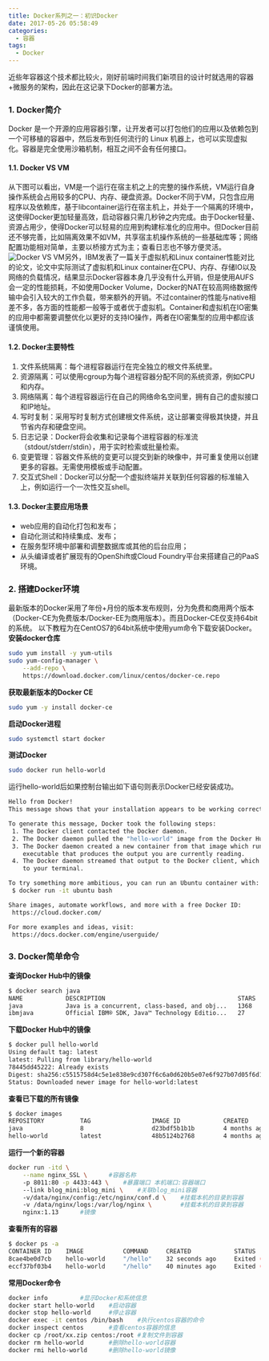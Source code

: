 ```yaml
---
title: Docker系列之一：初识Docker
date: 2017-05-26 05:58:49
categories:
  - 容器
tags:
  - Docker
---
```

近些年容器这个技术都比较火，刚好前端时间我们新项目的设计时就选用的容器+微服务的架构，因此在这记录下Docker的部署方法。

<!-- more -->

### 1. Docker简介
Docker 是一个开源的应用容器引擎，让开发者可以打包他们的应用以及依赖包到一个可移植的容器中，然后发布到任何流行的 Linux 机器上，也可以实现虚拟化。容器是完全使用沙箱机制，相互之间不会有任何接口。

#### 1.1. Docker VS VM
从下图可以看出，VM是一个运行在宿主机之上的完整的操作系统，VM运行自身操作系统会占用较多的CPU、内存、硬盘资源。Docker不同于VM，只包含应用程序以及依赖库，基于libcontainer运行在宿主机上，并处于一个隔离的环境中，这使得Docker更加轻量高效，启动容器只需几秒钟之内完成。由于Docker轻量、资源占用少，使得Docker可以轻易的应用到构建标准化的应用中。但Docker目前还不够完善，比如隔离效果不如VM，共享宿主机操作系统的一些基础库等；网络配置功能相对简单，主要以桥接方式为主；查看日志也不够方便灵活。
![Docker VS VM](http://wx3.sinaimg.cn/mw690/4ca4c33cly1ffyplvxi7cj21hy0xkju5.jpg "Docker VS VM")另外，IBM发表了一篇关于虚拟机和Linux container性能对比的论文，论文中实际测试了虚拟机和Linux container在CPU、内存、存储IO以及网络的负载情况，结果显示Docker容器本身几乎没有什么开销，但是使用AUFS会一定的性能损耗，不如使用Docker Volume，Docker的NAT在较高网络数据传输中会引入较大的工作负载，带来额外的开销。不过container的性能与native相差不多，各方面的性能都一般等于或者优于虚拟机。Container和虚拟机在IO密集的应用中都需要调整优化以更好的支持IO操作，两者在IO密集型的应用中都应该谨慎使用。

#### 1.2. Docker主要特性
1. 文件系统隔离：每个进程容器运行在完全独立的根文件系统里。
2. 资源隔离：可以使用cgroup为每个进程容器分配不同的系统资源，例如CPU和内存。
3. 网络隔离：每个进程容器运行在自己的网络命名空间里，拥有自己的虚拟接口和IP地址。
4. 写时复制：采用写时复制方式创建根文件系统，这让部署变得极其快捷，并且节省内存和硬盘空间。
5. 日志记录：Docker将会收集和记录每个进程容器的标准流（stdout/stderr/stdin），用于实时检索或批量检索。
6. 变更管理：容器文件系统的变更可以提交到新的映像中，并可重复使用以创建更多的容器。无需使用模板或手动配置。
7. 交互式Shell：Docker可以分配一个虚拟终端并关联到任何容器的标准输入上，例如运行一个一次性交互shell。

#### 1.3. Docker主要应用场景
- web应用的自动化打包和发布；
- 自动化测试和持续集成、发布；
- 在服务型环境中部署和调整数据库或其他的后台应用；
- 从头编译或者扩展现有的OpenShift或Cloud Foundry平台来搭建自己的PaaS环境。

### 2. 搭建Docker环境
最新版本的Docker采用了年份+月份的版本发布规则，分为免费和商用两个版本（Docker-CE为免费版本/Docker-EE为商用版本）。而且Docker-CE仅支持64bit的系统。
以下教程为在CentOS7的64bit系统中使用yum命令下载安装Docker。
**安装docker仓库**
```bash
sudo yum install -y yum-utils
sudo yum-config-manager \
    --add-repo \
    https://download.docker.com/linux/centos/docker-ce.repo
```
**获取最新版本的Docker CE**
```bash
sudo yum -y install docker-ce
```
**启动Docker进程**
```bash
sudo systemctl start docker
```
**测试Docker**
```bash
sudo docker run hello-world
```
运行hello-world后如果控制台输出如下语句则表示Docker已经安装成功。
```bash
Hello from Docker!
This message shows that your installation appears to be working correctly.

To generate this message, Docker took the following steps:
 1. The Docker client contacted the Docker daemon.
 2. The Docker daemon pulled the "hello-world" image from the Docker Hub.
 3. The Docker daemon created a new container from that image which runs the
    executable that produces the output you are currently reading.
 4. The Docker daemon streamed that output to the Docker client, which sent it
    to your terminal.

To try something more ambitious, you can run an Ubuntu container with:
 $ docker run -it ubuntu bash

Share images, automate workflows, and more with a free Docker ID:
 https://cloud.docker.com/

For more examples and ideas, visit:
 https://docs.docker.com/engine/userguide/
```
### 3. Docker简单命令
**查询Docker Hub中的镜像**
```bash
$ docker search java
NAME            DESCRIPTION                                     STARS     OFFICIAL   AUTOMATED
java            Java is a concurrent, class-based, and obj...   1368      [OK]
ibmjava         Official IBM® SDK, Java™ Technology Editio...   27        [OK]

```
**下载Docker Hub中的镜像**
```bash
$ docker pull hello-world
Using default tag: latest
latest: Pulling from library/hello-world
78445dd45222: Already exists 
Digest: sha256:c5515758d4c5e1e838e9cd307f6c6a0d620b5e07e6f927b07d05f6d12a1ac8d7
Status: Downloaded newer image for hello-world:latest
```
**查看已下载的所有镜像**
```bash
$ docker images
REPOSITORY          TAG                 IMAGE ID            CREATED             SIZE
java                8                   d23bdf5b1b1b        4 months ago        643 MB
hello-world         latest              48b5124b2768        4 months ago        1.84 kB
```
**运行一个新的容器**
```bash
docker run -itd \
	--name nginx_SSL \		#容器名称
	-p 8011:80 -p 4433:443 \	#暴露端口 本机端口:容器端口
	--link blog_mini:blog_mini \	#关联blog_mini容器
	-v/data/nginx/config:/etc/nginx/conf.d \	#挂载本机的目录到容器
	-v /data/nginx/logs:/var/log/nginx \		#挂载本机的目录到容器
	nginx:1.13		#镜像
```
**查看所有的容器**
```bash
$ docker ps -a
CONTAINER ID    IMAGE           COMMAND     CREATED            STATUS                      PORTS      NAMES
8cae4be0d7cb    hello-world     "/hello"    32 seconds ago     Exited (0) 31 seconds ago              dreamy_noether
eccf37bf03b4    hello-world     "/hello"    40 minutes ago     Exited (0) 40 minutes ago              youthful_franklin
```
**常用Docker命令**
```bash
docker info			#显示Docker和系统信息
docker start hello-world	#启动容器
docker stop hello-world		#停止容器
docker exec -it centos /bin/bash	#执行centos容器的命令
docker inspect centos		#查看centos容器的信息
docker cp /root/xx.zip centos:/root	#复制文件到容器
docker rm hello-world		#删除hello-world容器
docker rmi hello-world		#删除hello-world镜像
```
